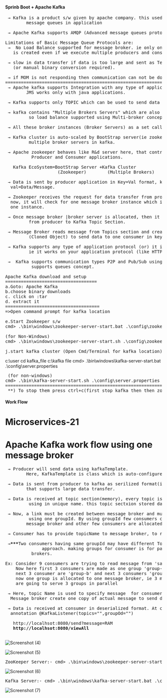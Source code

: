 
#### Sprinb Boot + Apache Kafka
<pre>
 &#8594; Kafka is a product s/w given by apache company. this used to implement
        message queues in application
   
 &#8594; Apache Kafka supports AMQP (Advanced message queues protocols). 

Limitations of Basic Message Queue Protocols are:
 &#8594;  No Load Balance supported for message broker. ie only one message broker instance
   is created even if we execute multiple producers and consumers.
   
 &#8594; slow in data transfer if data is too large and sent as Text representation only
   (or manual binary conversion required).
  
 &#8594; if MOM is not responding then communication can not be done between applications.
===================================================================================
 &#8594; Apache kafka supports Integration with any type of application(language Independent),
        JMS works only with java applications.
  
 &#8594; Kafka supports only TOPIC which can be used to send data for one consumer/multiple consumer

 &#8594; kafka contains "Multiple Brokers Servers" which are also called as message brokers.
         so load balance supported using Multi-broker concept.
  
 &#8594; All these broker instances (Broker Servers) as a set called as 'Kafka Cluster'.

 &#8594; Kafka cluster is auto-scaled by BootStrap server(ie zookeeper). it handled
         multiple broker servers in kafka.
  
 &#8594; Apache zookeeper behaves like R&d server here, that controls load request for 
          Producer and Consumer applications.
   
   Kafka EcoSystem=BootStrap Server +Kafka Cluster
                    (Zookeeper)        (Multiple Brokers)
					
 &#8594; Data is sent by producer application in Key=Val format, key=TopicName(DestinationName)
  val=Data/Message.
 
 &#8594; Zookeeper receives the request for data transfer from producer application.
  now, it will check for one message broker instance which is free now, else create
  one instance.
 
 &#8594; Once message broker |broker server is allocated, then it will read Data|Message
         from producer to Kafka Topic Section.
  
 &#8594; Message Broker reads message from Topics section and create one message Replica
         (Cloned Object) to send data to one consumer in key=val format.
  
 &#8594; Kafka supports any type of application protocol (or) it is protocol independent.
         ie it works on your application protocol (like HTTP,FTP,TCP,,,,etc)
  
 &#8594;  Kafka supports communication types P2P and Pub/Sub using only Topic type. it will not
          supports queues concept.
  
Apache Kafka download and setup
===================================
a.Goto: Apache Kafka
b.choose binary downloads
c. click on :tar
d. extract it
====================================
=>Open command prompt for kafka location

e.Start Zookeeper s/w
cmd> .\bin\windows\zookeeper-server-start.bat .\config\zookeeper.properties
 
(for Non-Windows)
cmd> .\bin\windows\zookeeper-server-start.sh .\config\zookeeper.properties

j.start kafka cluster (Open Cmd/Terminal for kafka location)
</pre>
c:\user cd kafka_file
c:\kafka file
cmd> .\bin\windows\kafka-server-start.bat .\config\server.properties
<pre>
 (for non-windows) 
cmd> .\bin\kafka-server-start.sh .\config\server.properties
=================================================================
 **) To stop them press ctrl+c(first stop kafka then then zookeeper)
</pre>


#### Work Flow
Microservices-21
================
Apache Kafka work flow using one message broker
===============================================
<pre>
 &#8594; Producer will send data using kafkaTemplate<K,V>.
        Here, KafkaTemplate is class which is auto-configured by spring boot.
  
 &#8594; Data is sent from producer to kafka as serilized format(ie n/w understandable format)
        that supports large data transfer.
  
 &#8594; Data is received at topic section(memory), every topic is identified
         using in unique name. this topic sectxion stored data as partitions.
  
 &#8594; Now, a link must be created between message broker and multiple consumers 
         using one groupId. By using groupId few consumers can be allocated to one
        message broker and other few consumers are allocated to one more message broker.
 
 &#8594; Consumer has to provide topicName to message broker, to read data from Topic section.

 &#8594;<b>***</b>Two consumers having same groupId may have different TopicNames, but not a good
              approach. making groups for consumer is for parallel service using multiple message
	      brokers.

Ex: Consider 9 consumers are trying to read message from 'sample-app' topicName
    Now here first 3 consumers are made as one group 'group-a' and even
	next 3 consumer are 'group-b' and next 3 consumers 'group-c'.
	now one group is allocated to one message broker, ie 3 message brokers
	are going to serve 3 groups in parallel

 &#8594; Here, topic Name is used to specify message  for consumer to be read by messageBroker.
  Message broker create one copy of actual message to send data to one consumer.
  
 &#8594; Data is received at consumer in deserialized format. At consumer side use one
  annotation @KafkaListener(topics="",groupOd="")

   <b></b>http://localhsot:8080/send?message=RAM</b>
   <b>http://localhsot:8080/viewAll</b>
 </pre>

![Screenshot (4)](https://github.com/user-attachments/assets/b144b4e6-cd75-4b46-b341-60192a9d17cb)

![Screenshot (5)](https://github.com/user-attachments/assets/ab9b61ce-7521-4770-9926-a6cf4ac5af91)


<pre>ZooKeeper Server:- cmd> .\bin\windows\zookeeper-server-start.bat .\config\zookeeper.properties</pre>

![Screenshot (6)](https://github.com/user-attachments/assets/fe841a9e-01ad-41fd-8471-b660d7c9b6b7)

<pre>Kafka Server:- cmd> .\bin\windows\kafka-server-start.bat .\config\server.properties</pre>

![Screenshot (7)](https://github.com/user-attachments/assets/8705a11b-72a5-4978-921d-e16758c4cc2f)


